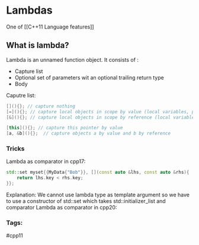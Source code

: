 # Lambdas 
One of [[C++11 Language features]]


## What is lambda? 
Lambda is an unnamed function object. It consists of :
-   Capture list
-   Optional set of parameters wit an optional trailing return type
-   Body

Caputre list:

``` C++
[](){}; // capture nothing
[=](){}; // capture local objects in scope by value (local variables, parameters)
[&](){}; // capture local objects in scope by reference (local variables, parameters)

[this](){}; // capture this pointer by value
[a, &b](){};  // capture objects a by value and b by reference
```

### Tricks 
Lambda as comparator in cpp17: 
```C++
std::set myset{{MyData{"Bob"}}, [](const auto &lhs, const auto &rhs){ 
	return lhs.key < rhs.key; 
}};
```

Explanation: We cannot use lambda type as template argument so we have to use a constructor of std::set which takes std::initializer_list and comparator
Lambda as comparator in cpp20:

### Tags: 
#cpp11